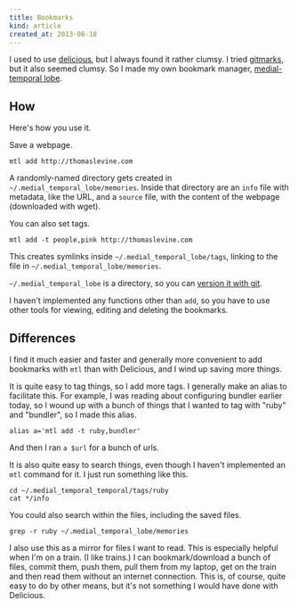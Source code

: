 ```yaml
---
title: Bookmarks
kind: article
created_at: 2013-06-18
---
```

I used to use [delicious](https://delicious.com/tlevine),
but I always found it rather clumsy. I tried
[gitmarks](https://github.com/tlevine/medial_temporal_lobe),
but it also seemed clumsy. So I made my own bookmark manager,
[medial-temporal lobe](https://github.com/tlevine/medial_temporal_lobe).

## How
Here's how you use it.

Save a webpage.

    mtl add http://thomaslevine.com

A randomly-named directory gets created in
`~/.medial_temporal_lobe/memories`. Inside that directory are
an `info` file with metadata, like the URL, and a `source` file,
with the content of the webpage (downloaded with wget).

You can also set tags.

    mtl add -t people,pink http://thomaslevine.com

This creates symlinks inside `~/.medial_temporal_lobe/tags`,
linking to the file in `~/.medial_temporal_lobe/memories`.

`~/.medial_temporal_lobe` is a directory, so you can
[version it with git](https://github.com/tlevine/.medial_temporal_lobe).

I haven't implemented any functions other than `add`, so you have to use
other tools for viewing, editing and deleting the bookmarks.

## Differences
I find it much easier and faster and generally more convenient to
add bookmarks with `mtl` than with Delicious, and I wind up saving
more things.

It is quite easy to tag things, so I add more tags. I generally make an
alias to facilitate this. For example, I was reading about configuring
bundler earlier today, so I wound up with a bunch of things that I wanted
to tag with "ruby" and "bundler", so I made this alias.

    alias a='mtl add -t ruby,bundler'

And then I ran `a $url` for a bunch of urls.

It is also quite easy to search things, even though I haven't implemented
an `mtl` command for it. I just run something like this.

    cd ~/.medial_temporal_temporal/tags/ruby
    cat */info

You could also search within the files, including the saved files.

    grep -r ruby ~/.medial_temporal_lobe/memories

I also use this as a mirror for files I want to read. This is especially
helpful when I'm on a train. (I like trains.) I can bookmark/download a
bunch of files, commit them, push them, pull them from my laptop, get on
the train and then read them without an internet connection. This is, of
course, quite easy to do by other means, but it's not something I would
have done with Delicious.
